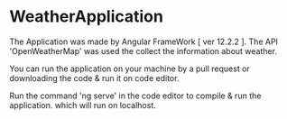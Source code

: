 # WeatherApplication

The Application was made by Angular FrameWork [ ver 12.2.2 ].
The API 'OpenWeatherMap' was used the collect the information about weather.

You can run the application on your machine by a pull request or downloading the code & run it on code editor.

Run the command 'ng serve' in the code editor to compile & run the application. which will run on localhost.


